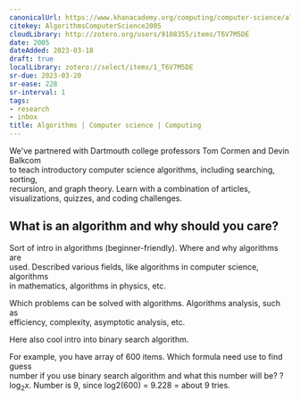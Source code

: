 ```yaml
---
canonicalUrl: https://www.khanacademy.org/computing/computer-science/algorithms
citekey: AlgorithmsComputerScience2005
cloudLibrary: http://zotero.org/users/9108355/items/T6V7M5DE
date: 2005
dateAdded: 2023-03-18
draft: true
localLibrary: zotero://select/items/1_T6V7M5DE
sr-due: 2023-03-20
sr-ease: 228
sr-interval: 1
tags:
- research
- inbox
title: Algorithms | Computer science | Computing
---
```

   
We've partnered with Dartmouth college professors Tom Cormen and Devin Balkcom   
to teach introductory computer science algorithms, including searching, sorting,   
recursion, and graph theory. Learn with a combination of articles,   
visualizations, quizzes, and coding challenges.   
   
## What is an algorithm and why should you care?   
   
Sort of intro in algorithms (beginner-friendly). Where and why algorithms are   
used. Described various fields, like algorithms in computer science, algorithms   
in mathematics, algorithms in physics, etc.   
   
Which problems can be solved with algorithms. Algorithms analysis, such as   
efficiency, complexity, asymptotic analysis, etc.   
   
Here also cool intro into binary search algorithm.   
   
For example, you have array of 600 items. Which formula need use to find guess   
number if you use binary search algorithm and what this number will be? ?   
$\log_2 x$. Number is 9, since log2(600) = 9.228 = about 9 tries.